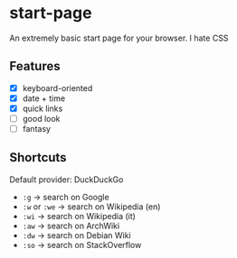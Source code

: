 # start-page

An extremely basic start page for your browser.
I hate CSS

## Features

- [x] keyboard-oriented
- [x] date + time
- [x] quick links
- [ ] good look
- [ ] fantasy

## Shortcuts

Default provider: DuckDuckGo

- `:g` → search on Google
- `:w` or `:we` → search on Wikipedia (en)
- `:wi` → search on Wikipedia (it)
- `:aw` → search on ArchWiki
- `:dw` → search on Debian Wiki
- `:so` → search on StackOverflow
